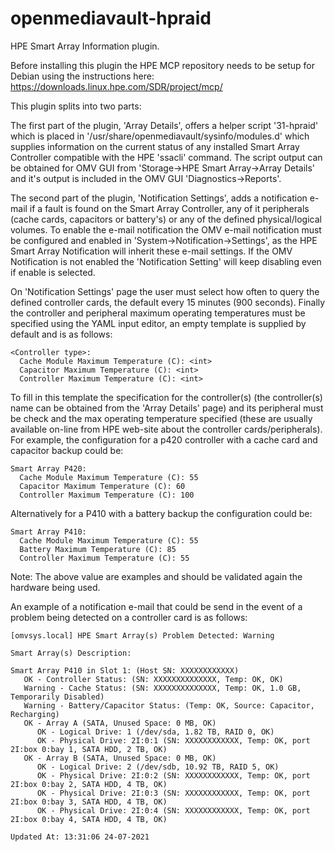openmediavault-hpraid
=====================

HPE Smart Array Information plugin.

Before installing this plugin the HPE MCP repository needs to be setup for
Debian using the instructions here:
https://downloads.linux.hpe.com/SDR/project/mcp/

This plugin splits into two parts:

The first part of the plugin, 'Array Details', offers a helper script
'31-hpraid' which is placed in '/usr/share/openmediavault/sysinfo/modules.d'
which supplies information on the current status of any installed Smart Array
Controller compatible with the HPE 'ssacli' command. The script output can be
obtained for OMV GUI from 'Storage->HPE Smart Array->Array Details' and it's
output is included in the OMV GUI 'Diagnostics->Reports'.

The second part of the plugin, 'Notification Settings', adds a notification
e-mail if a fault is found on the Smart Array Controller, any of it peripherals
(cache cards, capacitors or battery's) or any of the defined physical/logical
volumes. To enable the e-mail notification the OMV e-mail notification must be
configured and enabled in 'System->Notification->Settings', as the HPE Smart
Array Notification will inherit these e-mail settings. If the OMV Notification
is not enabled the 'Notification Setting' will keep disabling even if enable is
selected.

On 'Notification Settings' page the user must select how often to query the
defined controller cards, the default every 15 minutes (900 seconds). Finally
the controller and peripheral maximum operating temperatures must be specified
using the YAML input editor, an empty template is supplied by default and is as
follows:
```
<Controller type>:
  Cache Module Maximum Temperature (C): <int>
  Capacitor Maximum Temperature (C): <int>
  Controller Maximum Temperature (C): <int>
```
To fill in this template the specification for the controller(s) (the
controller(s) name can be obtained from the 'Array Details' page) and its
peripheral must be check and the max operating temperature specified (these are
usually available on-line from HPE web-site about the controller
cards/peripherals). For example, the configuration for a p420 controller with a
cache card and capacitor backup could be:
```
Smart Array P420:
  Cache Module Maximum Temperature (C): 55
  Capacitor Maximum Temperature (C): 60
  Controller Maximum Temperature (C): 100
```
Alternatively for a P410 with a battery backup the configuration could be:
```
Smart Array P410:
  Cache Module Maximum Temperature (C): 55
  Battery Maximum Temperature (C): 85
  Controller Maximum Temperature (C): 55
```
Note: The above value are examples and should be validated again the hardware
being used.

An example of a notification e-mail that could be send in the event of a
problem being detected on a controller card is as follows:
```
[omvsys.local] HPE Smart Array(s) Problem Detected: Warning

Smart Array(s) Description:

Smart Array P410 in Slot 1: (Host SN: XXXXXXXXXXXX)
   OK - Controller Status: (SN: XXXXXXXXXXXXXX, Temp: OK, OK)
   Warning - Cache Status: (SN: XXXXXXXXXXXXXX, Temp: OK, 1.0 GB, Temporarily Disabled)
   Warning - Battery/Capacitor Status: (Temp: OK, Source: Capacitor, Recharging)
   OK - Array A (SATA, Unused Space: 0 MB, OK)
      OK - Logical Drive: 1 (/dev/sda, 1.82 TB, RAID 0, OK)
      OK - Physical Drive: 2I:0:1 (SN: XXXXXXXXXXXX, Temp: OK, port 2I:box 0:bay 1, SATA HDD, 2 TB, OK)
   OK - Array B (SATA, Unused Space: 0 MB, OK)
      OK - Logical Drive: 2 (/dev/sdb, 10.92 TB, RAID 5, OK)
      OK - Physical Drive: 2I:0:2 (SN: XXXXXXXXXXXX, Temp: OK, port 2I:box 0:bay 2, SATA HDD, 4 TB, OK)
      OK - Physical Drive: 2I:0:3 (SN: XXXXXXXXXXXX, Temp: OK, port 2I:box 0:bay 3, SATA HDD, 4 TB, OK)
      OK - Physical Drive: 2I:0:4 (SN: XXXXXXXXXXXX, Temp: OK, port 2I:box 0:bay 4, SATA HDD, 4 TB, OK)

Updated At: 13:31:06 24-07-2021
```
